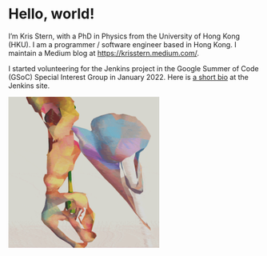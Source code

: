 # Hello, world!
I’m Kris Stern, with a PhD in Physics from the University of Hong Kong (HKU). I am a programmer / software engineer based in Hong Kong. I maintain a Medium blog at https://krisstern.medium.com/.

I started volunteering for the Jenkins project in the Google Summer of Code (GSoC) Special Interest Group in January 2022. Here is [a short bio](https://www.jenkins.io/blog/authors/krisstern/) at the Jenkins site.

<img src="https://raw.githubusercontent.com/krisstern/krisstern/main/andrew_benson_art.gif" width="60%" height="60%">

<!---
krisstern/krisstern is a ✨ special ✨ repository because its `README.md` (this file) appears on your GitHub profile.
You can click the Preview link to take a look at your changes.
--->
